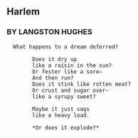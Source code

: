 
## Harlem

### BY LANGSTON HUGHES

      What happens to a dream deferred?

            Does it dry up
            like a raisin in the sun?
            Or fester like a sore—
            And then run?
            Does it stink like rotten meat?
            Or crust and sugar over—
            like a syrupy sweet?

            Maybe it just sags
            like a heavy load.

            *Or does it explode?*
